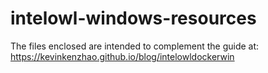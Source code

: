 # intelowl-windows-resources
The files enclosed are intended to complement the guide at: https://kevinkenzhao.github.io/blog/intelowldockerwin

